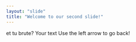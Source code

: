 ```yaml
---
layout: "slide"
title: "Welcome to our second slide!"
---
```

et tu brute?
Your text
Use the left arrow to go back!
